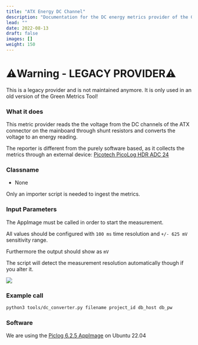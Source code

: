 ```yaml
---
title: "ATX Energy DC Channel"
description: "Documentation for the DC energy metrics provider of the Green Metrics Tool"
lead: ""
date: 2022-08-13
draft: false
images: []
weight: 150
---
```

# ⚠️Warning - LEGACY PROVIDER⚠️
This is a legacy provider and is not maintained anymore. It is only used in an old version of the Green Metrics Tool!

### What it does
This metric provider reads the the voltage from the DC channels of the ATX connector
on the mainboard through shunt resistors and converts the voltage to an energy reading.

The reporter is different from the purely software based, as it collects the metrics
through an external device: [Picotech PicoLog HDR ADC 24](https://www.picotech.com/data-logger/adc-20-adc-24/precision-data-acquisition)

### Classname
- None

Only an importer script is needed to ingest the metrics.

### Input Parameters
The AppImage must be called in order to start the measurement.

All values should be configured with `100 ms` time resolution and `+/- 625 mV` sensitivity range.

Furthermore the output should show as `mV`

The script will detect the measurement resolution automatically though if you alter it.

<img src="/img/picolog_hdr_adc_24_fujitsu_esprimo_P956.webp">


### Example call

```bash
python3 tools/dc_converter.py filename project_id db_host db_pw
```

### Software
We are using the [Piclog 6.2.5 AppImage](https://www.picotech.com/download/software/picolog6/sr/picolog-6.2.5-x86_64.AppImage) on Ubuntu 22.04